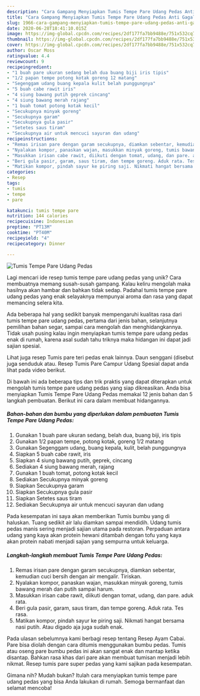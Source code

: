 ```yaml
---
description: "Cara Gampang Menyiapkan Tumis Tempe Pare Udang Pedas Anti Gagal"
title: "Cara Gampang Menyiapkan Tumis Tempe Pare Udang Pedas Anti Gagal"
slug: 1966-cara-gampang-menyiapkan-tumis-tempe-pare-udang-pedas-anti-gagal
date: 2020-06-28T18:41:10.015Z
image: https://img-global.cpcdn.com/recipes/2df177fa7bb9488e/751x532cq70/tumis-tempe-pare-udang-pedas-foto-resep-utama.jpg
thumbnail: https://img-global.cpcdn.com/recipes/2df177fa7bb9488e/751x532cq70/tumis-tempe-pare-udang-pedas-foto-resep-utama.jpg
cover: https://img-global.cpcdn.com/recipes/2df177fa7bb9488e/751x532cq70/tumis-tempe-pare-udang-pedas-foto-resep-utama.jpg
author: Oscar Moss
ratingvalue: 4.4
reviewcount: 9
recipeingredient:
- "1 buah pare ukuran sedang belah dua buang biji iris tipis"
- "1/2 papan tempe potong kotak goreng 12 matang"
- "Segenggam udang buang kepala kulit belah punggungnya"
- "5 buah cabe rawit iris"
- "4 siung bawang putih geprek cincang"
- "4 siung bawang merah rajang"
- "1 buah tomat potong kotak kecil"
- "Secukupnya minyak goreng"
- "Secukupnya garam"
- "Secukupnya gula pasir"
- "Setetes saus tiram"
- "Secukupnya air untuk mencuci sayuran dan udang"
recipeinstructions:
- "Remas irisan pare dengan garam secukupnya, diamkan sebentar, kemudian cuci bersih dengan air mengalir. Tiriskan."
- "Nyalakan kompor, panaskan wajan, masukkan minyak goreng, tumis bawang merah dan putih sampai harum."
- "Masukkan irisan cabe rawit, diikuti dengan tomat, udang, dan pare. aduk rata."
- "Beri gula pasir, garam, saus tiram, dan tempe goreng. Aduk rata. Tes rasa."
- "Matikan kompor, pindah sayur ke piring saji. Nikmati hangat bersama nasi putih. Atau digado aja juga sudah enak."
categories:
- Resep
tags:
- tumis
- tempe
- pare

katakunci: tumis tempe pare 
nutrition: 144 calories
recipecuisine: Indonesian
preptime: "PT13M"
cooktime: "PT40M"
recipeyield: "4"
recipecategory: Dinner

---
```



![Tumis Tempe Pare Udang Pedas](https://img-global.cpcdn.com/recipes/2df177fa7bb9488e/751x532cq70/tumis-tempe-pare-udang-pedas-foto-resep-utama.jpg)

Lagi mencari ide resep tumis tempe pare udang pedas yang unik? Cara membuatnya memang susah-susah gampang. Kalau keliru mengolah maka hasilnya akan hambar dan bahkan tidak sedap. Padahal tumis tempe pare udang pedas yang enak selayaknya mempunyai aroma dan rasa yang dapat memancing selera kita.

Ada beberapa hal yang sedikit banyak mempengaruhi kualitas rasa dari tumis tempe pare udang pedas, pertama dari jenis bahan, selanjutnya pemilihan bahan segar, sampai cara mengolah dan menghidangkannya. Tidak usah pusing kalau ingin menyiapkan tumis tempe pare udang pedas enak di rumah, karena asal sudah tahu triknya maka hidangan ini dapat jadi sajian spesial.

Lihat juga resep Tumis pare teri pedas enak lainnya. Daun senggani (disebut juga senduduk atau. Resep Tumis Pare Campur Udang Spesial dapat anda lihat pada video berikut.


Di bawah ini ada beberapa tips dan trik praktis yang dapat diterapkan untuk mengolah tumis tempe pare udang pedas yang siap dikreasikan. Anda bisa menyiapkan Tumis Tempe Pare Udang Pedas memakai 12 jenis bahan dan 5 langkah pembuatan. Berikut ini cara dalam membuat hidangannya.

<!--inarticleads1-->

##### Bahan-bahan dan bumbu yang diperlukan dalam pembuatan Tumis Tempe Pare Udang Pedas:

1. Gunakan 1 buah pare ukuran sedang, belah dua, buang biji, iris tipis
1. Gunakan 1/2 papan tempe, potong kotak, goreng 1/2 matang
1. Gunakan Segenggam udang, buang kepala, kulit, belah punggungnya
1. Siapkan 5 buah cabe rawit, iris
1. Siapkan 4 siung bawang putih, geprek, cincang
1. Sediakan 4 siung bawang merah, rajang
1. Gunakan 1 buah tomat, potong kotak kecil
1. Sediakan Secukupnya minyak goreng
1. Siapkan Secukupnya garam
1. Siapkan Secukupnya gula pasir
1. Siapkan Setetes saus tiram
1. Sediakan Secukupnya air untuk mencuci sayuran dan udang


Pada kesempatan ini saya akan memberikan Tumis bumbu yang di haluskan. Tuang sedikit air lalu diamkan sampai mendidih. Udang tumis pedas manis sering menjadi sajian utama pada restoran. Perpaduan antara udang yang kaya akan protein hewani ditambah dengan tofu yang kaya akan protein nabati menjadi sajian yang sempurna untuk keluarga. 

<!--inarticleads2-->

##### Langkah-langkah membuat Tumis Tempe Pare Udang Pedas:

1. Remas irisan pare dengan garam secukupnya, diamkan sebentar, kemudian cuci bersih dengan air mengalir. Tiriskan.
1. Nyalakan kompor, panaskan wajan, masukkan minyak goreng, tumis bawang merah dan putih sampai harum.
1. Masukkan irisan cabe rawit, diikuti dengan tomat, udang, dan pare. aduk rata.
1. Beri gula pasir, garam, saus tiram, dan tempe goreng. Aduk rata. Tes rasa.
1. Matikan kompor, pindah sayur ke piring saji. Nikmati hangat bersama nasi putih. Atau digado aja juga sudah enak.


Pada ulasan sebelumnya kami berbagi resep tentang Resep Ayam Cabai. Pare bisa diolah dengan cara ditumis menggunakan bumbu pedas. Tumis atau oseng pare bumbu pedas ini akan sangat enak dan mantap ketika disantap. Bahkan rasa khas dari pare akan membuat tumisan menjadi lebih nikmat. Resep tumis pare super pedas yang kami sajikan pada kesempatan. 

Gimana nih? Mudah bukan? Itulah cara menyiapkan tumis tempe pare udang pedas yang bisa Anda lakukan di rumah. Semoga bermanfaat dan selamat mencoba!
